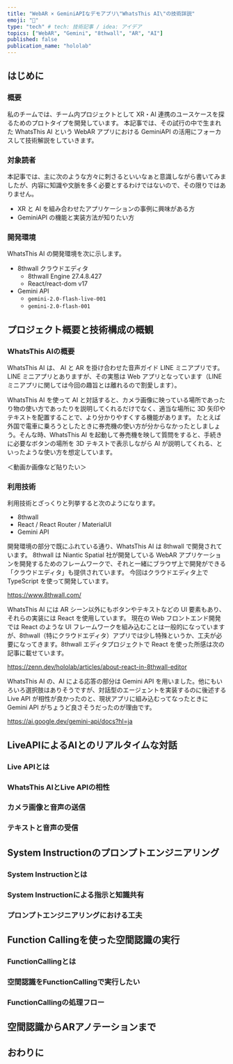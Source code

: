 ```yaml
---
title: "WebAR × GeminiAPIなデモアプリ\"WhatsThis AI\"の技術詳説"
emoji: "🍉"
type: "tech" # tech: 技術記事 / idea: アイデア
topics: ["WebAR", "Gemini", "8thwall", "AR", "AI"]
published: false
publication_name: "hololab"
---
```


## はじめに

### 概要

私のチームでは、チーム内プロジェクトとして XR・AI 連携のユースケースを探るためのプロトタイプを開発しています。
本記事では、その試行の中で生まれた WhatsThis AI という WebAR アプリにおける GeminiAPI の活用にフォーカスして技術解説をしていきます。

### 対象読者

本記事では、主に次のような方々に刺さるといいなぁと意識しながら書いてみましたが、内容に知識や文脈を多く必要とするわけではないので、その限りではありません。

- XR と AI を組み合わせたアプリケーションの事例に興味がある方
- GeminiAPI の機能と実装方法が知りたい方

### 開発環境

WhatsThis AI の開発環境を次に示します。

- 8thwall クラウドエディタ
  - 8thwall Engine 27.4.8.427
  - React/react-dom v17
- Gemini API
  - `gemini-2.0-flash-live-001`
  - `gemini-2.0-flash-001`

## プロジェクト概要と技術構成の概観

### WhatsThis AIの概要

WhatsThis AI は、 AI と AR を掛け合わせた音声ガイド LINE ミニアプリです。LINE ミニアプリとありますが、その実態は Web アプリとなっています（LINE ミニアプリに関しては今回の趣旨とは離れるので割愛します）。

WhatsThis AI を使って AI と対話すると、カメラ画像に映っている場所であったり物の使い方であったりを説明してくれるだけでなく、適当な場所に 3D 矢印やテキストを配置することで、より分かりやすくする機能があります。
たとえば外国で電車に乗ろうとしたときに券売機の使い方が分からなかったとしましょう。そんな時、WhatsThis AI を起動して券売機を映して質問をすると、手続きに必要なボタンの場所を 3D テキストで表示しながら AI が説明してくれる、といったような使い方を想定しています。
<!-- textlint-disable -->
＜動画か画像など貼りたい＞
<!-- textlint-enable -->

### 利用技術

利用技術とざっくりと列挙すると次のようになります。

- 8thwall
- React / React Router / MaterialUI
- Gemini API

開発環境の部分で既にふれている通り、WhatsThis AI は 8thwall で開発されています。
8thwall は Niantic Spatial 社が開発している WebAR アプリケーションを開発するためのフレームワークで、それと一緒にブラウザ上で開発ができる「クラウドエディタ」も提供されています。
今回はクラウドエディタ上で TypeScript を使って開発しています。

https://www.8thwall.com/

WhatsThis AI には AR シーン以外にもボタンやテキストなどの UI 要素もあり、それらの実装には React を使用しています。
現在の Web フロントエンド開発では React のような UI フレームワークを組み込むことは一般的になっていますが、8thwall（特にクラウドエディタ）アプリでは少し特殊というか、工夫が必要になってきます。8thwall エディタプロジェクトで React を使った所感は次の記事に載せています。

https://zenn.dev/hololab/articles/about-react-in-8thwall-editor

WhatsThis AI の、AI による応答の部分は Gemini API を用いました。他にもいろいろ選択肢はありそうですが、対話型のエージェントを実装するのに後述する Live API が相性が良かったのと、現状アプリに組み込むってなったときに Gemini API がちょうど良さそうだったのが理由です。

https://ai.google.dev/gemini-api/docs?hl=ja


## LiveAPIによるAIとのリアルタイムな対話

### Live APIとは

### WhatsThis AIとLive APIの相性

### カメラ画像と音声の送信

### テキストと音声の受信

## System Instructionのプロンプトエンジニアリング

### System Instructionとは

### System Instructionによる指示と知識共有

### プロンプトエンジニアリングにおける工夫

## Function Callingを使った空間認識の実行

### FunctionCallingとは

### 空間認識をFunctionCallingで実行したい

### FunctionCallingの処理フロー

## 空間認識からARアノテーションまで

## おわりに

